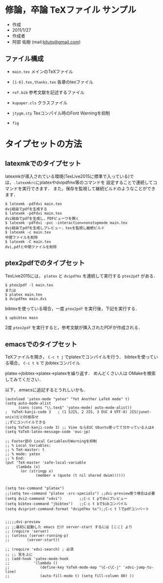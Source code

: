 修論，卒論 TeXファイル サンプル
========================================================


* 作成
 * 2011/1/27
* 作成者
 * 阿部 佑樹 (mail:kituto@gmail.com)

## ファイル構成

* `main.tex`                メインのTeXファイル
* `[1-6].tex,thanks.tex`    各章のtexファイル
* `ref.bib`                 参考文献を記述するファイル

* `kupaper.cls`         クラスファイル
* `jtygm.sty`            Texコンパイル時のFont Warningを抑制


* `fig`

# タイプセットの方法
## latexmkでのタイプセット
latexmkが導入されている環境(TexLive2015に標準で入っている)では，`.latexmkrc`にplatexやdvipdfmx等のコマンドを
設定することで連続してコマンドを実行できます．
また，保存を監視して継続ビルドのようなことができます．


```
$ latexmk -pdfdvi main.tex
dvi経由でpdfを生成する
$ latexmk -pdfdvi main.tex
dvi経由でpdfを生成し，PDFビューワを開く
$ latexmk -pdfdvi -pvc -interaction=nonstopmode main.tex
dvi経由でpdfを生成しプレビュー，texを監視し継続ビルド
$ latexmk -c main.tex
中間ファイルを削除
$ latexmk -C main.tex
dvi,pdfと中間ファイルを削除
```


## ptex2pdfでのタイプセット

TexLive2015には， `platex` と `dvipdfmx` を連続して実行する `ptex2pdf` がある．

```
$ ptex2pdf -l main.tex
または
$ platex main.tex
$ dvipdfmx main.dvi
```

bibtexを使っている場合，一度 `ptex2pdf` を実行後，下記を実行する．

```
$ upbibtex main
```

2度 `ptex2pdf` を実行すると，参考文献が挿入されたPDFが作成される．

## emacsでのタイプセット

TeXファイルを開き， `C-c t j` でplatexでコンパイルを行う．
bibtexを使っている場合， `C-c t b` で jbibtexコンパイル


platex->jbibtex->platex->platexを繰り返す．
めんどくさい人は OMakeを検索してみてください．



以下，.emacsに追記するとうれしいかも．

```
(autoload 'yatex-mode "yatex" "Yet Another LaTeX mode" t)
(setq auto-mode-alist
      (cons (cons "\\.tex$" 'yatex-mode) auto-mode-alist))
;  YaTeX-kanji-code 3   ; (1 SJIS, 2 JIS, 3 EUC 4 UTF-8) JIS(junet-unix)だとOS依存せ
;;ずにコンパイルできる
(setq YaTeX-kanji-code 3) ;; Vine ならEUC Ubuntu使ってて分かっている人は4
(setq YaTeX-latex-message-code 'euc-jp)

;; Footer部の Local CariablesのWarningを抑制
;; % Local Variables:
;; % TeX-master: t
;; % mode: yatex
;; % End:
(put 'TeX-master 'safe-local-variable
     (lambda (x)
       (or (stringp x)
              (member x (quote (t nil shared dwim))))))


(setq tex-command "platex")
;;(setq tex-command "platex -src-specials") ;;dvi-preview使う場合は必要
(setq dvi2-command "xdvi")        ;;C-c t pでdviプレビュー
(setq bibtex-command "jbibtex")   ;;C-c t bでbibコンパイル
(setq dviprint-command-format "dvipdfmx %s");;C-c t lでpdfコンバート


;;;;;dvi-preview
;; ;;最初に起動した emacs だけ server-start するには [ここ] より
;; (require 'server)
;; (unless (server-running-p)
;;        (server-start))

;; (require 'xdvi-search) ; 必須
;; ;; 窓を上に
;; (add-hook 'yatex-mode-hook
;;           '(lambda ()
;;              (define-key YaTeX-mode-map "\C-c\C-j" 'xdvi-jump-to-line)
;;              (auto-fill-mode t) (setq fill-column 80) ))

```
